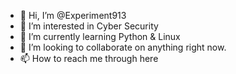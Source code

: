 - 👋 Hi, I’m @Experiment913
- 👀 I’m interested in Cyber Security
- 🌱 I’m currently learning Python & Linux
- 💞️ I’m looking to collaborate on anything right now.
- 📫 How to reach me through here

<!---
Experiment913/Experiment913 is a ✨ special ✨ repository because its `README.md` (this file) appears on your GitHub profile.
You can click the Preview link to take a look at your changes.
--->
